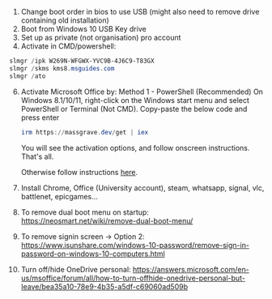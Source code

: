 1. Change boot order in bios to use USB (might also need to remove drive containing old installation)
3. Boot from Windows 10 USB Key drive
4. Set up as private (not organisation) pro account
5. Activate in CMD/powershell:
  ```powershell
  slmgr /ipk W269N-WFGWX-YVC9B-4J6C9-T83GX
  slmgr /skms kms8.msguides.com
  slmgr /ato
  ```
6. Activate Microsoft Office by:
     Method 1 - PowerShell (Recommended)
     On Windows 8.1/10/11, right-click on the Windows start menu and select PowerShell or Terminal (Not CMD).
     Copy-paste the below code and press enter
     ```powershell
     irm https://massgrave.dev/get | iex
     ```
     You will see the activation options, and follow onscreen instructions.
     That's all.

     Otherwise follow instructions [here](https://github.com/massgravel/Microsoft-Activation-Scripts).
   
7. Install Chrome, Office (University account), steam, whatsapp, signal, vlc, battlenet, epicgames...
8. To remove dual boot menu on startup: https://neosmart.net/wiki/remove-dual-boot-menu/
9. To remove signin screen -> Option 2: https://www.isunshare.com/windows-10-password/remove-sign-in-password-on-windows-10-computers.html
10. Turn off/hide OneDrive personal: https://answers.microsoft.com/en-us/msoffice/forum/all/how-to-turn-offhide-onedrive-personal-but-leave/bea35a10-78e9-4b35-a5df-c69060ad509b
